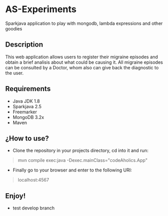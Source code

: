 # AS-Experiments
Sparkjava application to play with mongodb, lambda expressions and other goodies

## Description
This web application allows users to register their migraine episodes and obtain a brief analisis about what could be causing it.
All migraine episodes can be consulted by a Doctor, whom also can give back the diagnostic to the user.

## Requirements

* Java JDK 1.8
* Sparkjava 2.5
* Freemarker
* MongoDB 3.2x
* Maven

## ¿How to use?

* Clone the repository in your projects directory, cd into it and run:

> mvn compile exec:java -Dexec.mainClass="codeAholics.App"

* Finally go to your browser and enter to the following URI:

> localhost:4567

## Enjoy!

* test develop branch
